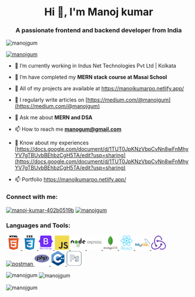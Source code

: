 <h1 align="center">Hi 👋, I'm Manoj kumar</h1>
<h3 align="center">A passionate frontend and backend developer from India</h3>

<p align="left"> <img src="https://komarev.com/ghpvc/?username=manojgum&label=Profile%20views&color=0e75b6&style=flat" alt="manojgum" /> </p>

<p align="left"> <a href="https://github.com/ryo-ma/github-profile-trophy"><img src="https://github-profile-trophy.vercel.app/?username=manojgum" alt="manojgum" /></a> </p>

- 🔭 I’m currently working in Indus Net Technologies Pvt Ltd | Kolkata
- 🔭 I’m have completed my **MERN stack course at Masai School**
- 📝  All of my projects are available at https://manojkumarpo.netlify.app/

- 📝 I regularly write articles on [https://medium.com/@manojgum](https://medium.com/@manojgum)

- 💬 Ask me about **MERN and DSA**

- 📫 How to reach me **manogum@gmail.com**

- 📄 Know about my experiences [https://docs.google.com/document/d/1TUT0JpKNzVbpCvNn8wFnMhyYV7gTBUvbBEhbzCgH5TA/edit?usp=sharing](https://docs.google.com/document/d/1TUT0JpKNzVbpCvNn8wFnMhyYV7gTBUvbBEhbzCgH5TA/edit?usp=sharing)
- 📫 Portfolio  https://manojkumarpo.netlify.app/

<h3 align="left">Connect with me:</h3>
<p align="left">
<a href="https://linkedin.com/in/manoj-kumar-402b0519b" target="blank"><img align="center" src="https://raw.githubusercontent.com/rahuldkjain/github-profile-readme-generator/master/src/images/icons/Social/linked-in-alt.svg" alt="manoj-kumar-402b0519b" height="30" width="40" /></a>
<a href="https://instagram.com/manojgum" target="blank"><img align="center" src="https://raw.githubusercontent.com/rahuldkjain/github-profile-readme-generator/master/src/images/icons/Social/instagram.svg" alt="manojgum" height="30" width="40" /></a>
</p>

<h3 align="left">Languages and Tools:</h3>
<p align="left"> 
   <a href="https://www.w3.org/html/" target="_blank" rel="noreferrer"> <img src="https://raw.githubusercontent.com/devicons/devicon/master/icons/html5/html5-original-wordmark.svg" alt="html5" width="40" height="40"/> </a>
   <a href="https://www.w3schools.com/css/" target="_blank" rel="noreferrer"> <img src="https://raw.githubusercontent.com/devicons/devicon/master/icons/css3/css3-original-wordmark.svg" alt="css3" width="40" height="40"/> </a> 
  <a href="https://getbootstrap.com" target="_blank" rel="noreferrer"> <img src="https://raw.githubusercontent.com/devicons/devicon/master/icons/bootstrap/bootstrap-plain-wordmark.svg" alt="bootstrap" width="40" height="40"/> </a> 
    <a href="https://developer.mozilla.org/en-US/docs/Web/JavaScript" target="_blank" rel="noreferrer"> <img src="https://raw.githubusercontent.com/devicons/devicon/master/icons/javascript/javascript-original.svg" alt="javascript" width="40" height="40"/> </a> 
   <a href="https://nodejs.org" target="_blank" rel="noreferrer"> <img src="https://raw.githubusercontent.com/devicons/devicon/master/icons/nodejs/nodejs-original-wordmark.svg" alt="nodejs" width="40" height="40"/> </a> 
    <a href="https://expressjs.com" target="_blank" rel="noreferrer"> <img src="https://raw.githubusercontent.com/devicons/devicon/master/icons/express/express-original-wordmark.svg" alt="express" width="40" height="40"/> </a>  
    <a href="https://www.mongodb.com/" target="_blank" rel="noreferrer"> <img src="https://raw.githubusercontent.com/devicons/devicon/master/icons/mongodb/mongodb-original-wordmark.svg" alt="mongodb" width="40" height="40"/> </a> 
   <a href="https://reactjs.org/" target="_blank" rel="noreferrer"> <img src="https://raw.githubusercontent.com/devicons/devicon/master/icons/react/react-original-wordmark.svg" alt="react" width="40" height="40"/> </a> 
    <a href="https://www.mysql.com/" target="_blank" rel="noreferrer"> <img src="https://raw.githubusercontent.com/devicons/devicon/master/icons/mysql/mysql-original-wordmark.svg" alt="mysql" width="40" height="40"/> </a> 
   <a href="https://redux.js.org" target="_blank" rel="noreferrer"> <img src="https://raw.githubusercontent.com/devicons/devicon/master/icons/redux/redux-original.svg" alt="redux" width="40" height="40"/> </a> 
   <a href="https://postman.com" target="_blank" rel="noreferrer"> <img src="https://www.vectorlogo.zone/logos/getpostman/getpostman-icon.svg" alt="postman" width="40" height="40"/> </a> 
   <a href="https://www.php.net" target="_blank" rel="noreferrer"> <img src="https://raw.githubusercontent.com/devicons/devicon/master/icons/php/php-original.svg" alt="php" width="40" height="40"/> </a> 
  <a href="https://www.w3schools.com/cpp/" target="_blank" rel="noreferrer"> <img src="https://raw.githubusercontent.com/devicons/devicon/master/icons/cplusplus/cplusplus-original.svg" alt="cplusplus" width="40" height="40"/> </a> 
   <a href="https://www.photoshop.com/en" target="_blank" rel="noreferrer"> <img src="https://raw.githubusercontent.com/devicons/devicon/master/icons/photoshop/photoshop-line.svg" alt="photoshop" width="40" height="40"/> </a>  
  </p>

<p><img align="left" src="https://github-readme-stats.vercel.app/api/top-langs?username=manojgum&show_icons=true&locale=en&layout=compact" alt="manojgum" /></p>

<p>&nbsp;<img align="center" src="https://github-readme-stats.vercel.app/api?username=manojgum&show_icons=true&locale=en" alt="manojgum" /></p>

<p><img align="center" src="https://github-readme-streak-stats.herokuapp.com/?user=manojgum&" alt="manojgum" /></p>
